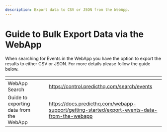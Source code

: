 ```yaml
---
description: Export data to CSV or JSON from the WebApp.
---
```


# Guide to Bulk Export Data via the WebApp

When searching for Events in the WebApp you have the option to export the results to either CSV or JSON. For more details please follow the guide below.

<table data-card-size="large" data-view="cards"><thead><tr><th></th><th data-hidden></th><th data-hidden></th><th data-hidden data-card-target data-type="content-ref"></th></tr></thead><tbody><tr><td>WebApp Search</td><td></td><td></td><td><a href="https://control.predicthq.com/search/events">https://control.predicthq.com/search/events</a></td></tr><tr><td>Guide to exporting data from the WebApp</td><td></td><td></td><td><a href="https://docs.predicthq.com/webapp-support/getting-started/export-events-data-from-the-webapp">https://docs.predicthq.com/webapp-support/getting-started/export-events-data-from-the-webapp</a></td></tr></tbody></table>
